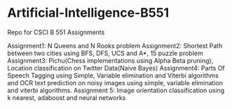 # Artificial-Intelligence-B551

Repo for CSCI B 551 Assignments

Assignment1: N Queens and N Rooks problem
Assignment2: Shortest Path between two cities using BFS, DFS, UCS and A*, 15 puzzle problem
Assignment3: Pichu(Chess implementations using Alpha Beta pruning), Location classification on Twitter Data(Naive Bayes)
Assignment4: Parts Of Speech Tagging using Simple, Variable elimination and Viterbi algorithms and 
             OCR text prediction on noisy images using simple, variable elimination and viterbi algorithms.
Assignment 5: Image orientation classification using k nearest, adaboost and neural networks
    
